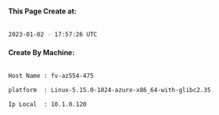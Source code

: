 
   
#### This Page Create at:

```bash

2023-01-02 - 17:57:26 UTC

```

#### Create By Machine:

```bash

Host Name : fv-az554-475

platform  : Linux-5.15.0-1024-azure-x86_64-with-glibc2.35

Ip Local  : 10.1.0.120

```

